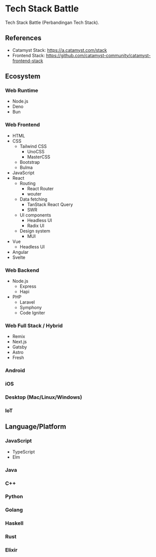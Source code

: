 # Tech Stack Battle

Tech Stack Battle (Perbandingan Tech Stack).

## References

- Catamyst Stack: <https://a.catamyst.com/stack>
- Frontend Stack: <https://github.com/catamyst-community/catamyst-frontend-stack>

## Ecosystem

### Web Runtime

- Node.js
- Deno
- Bun

### Web Frontend

- HTML
- CSS
  - Tailwind CSS
    - UnoCSS
    - MasterCSS
  - Bootstrap
  - Bulma
- JavaScript
- React
  - Routing
    - React Router
    - wouter
  - Data fetching
    - TanStack React Query
    - SWR
  - UI components
    - Headless UI
    - Radix UI
  - Design system
    - MUI
- Vue
  - Headless UI
- Angular
- Svelte

### Web Backend

- Node.js
  - Express
  - Hapi
- PHP
  - Laravel
  - Symphony
  - Code Igniter

### Web Full Stack / Hybrid

- Remix
- Next.js
- Gatsby
- Astro
- Fresh

### Android

### iOS

### Desktop (Mac/Linux/Windows)

### IoT

## Language/Platform

### JavaScript

- TypeScript
- Elm

### Java

### C++

### Python

### Golang

### Haskell

### Rust

### Elixir
